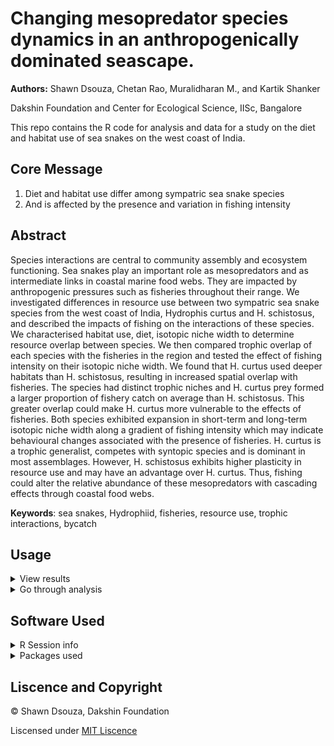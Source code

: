 # Changing mesopredator species dynamics in an anthropogenically dominated seascape.

**Authors:** Shawn Dsouza, Chetan Rao, Muralidharan M., and Kartik Shanker

Dakshin Foundation and Center for Ecological Science, IISc, Bangalore

This repo contains the R code for analysis and data  for a study on the diet and habitat use of sea snakes on the west coast of India.

## Core Message

1. Diet and habitat use differ among sympatric sea snake species 
2. And is affected by the presence and variation in fishing intensity

## Abstract

Species interactions are central to community assembly and ecosystem functioning. Sea snakes play an important role as mesopredators and as intermediate links in coastal marine food webs. They are impacted by anthropogenic pressures such as fisheries throughout their range. We investigated differences in resource use between two sympatric sea snake species from the west coast of India, Hydrophis curtus and H. schistosus, and described the impacts of fishing on the interactions of these species. We characterised habitat use, diet, isotopic niche width to determine resource overlap between species. We then compared trophic overlap of each species with the fisheries in the region and tested the effect of fishing intensity on their isotopic niche width. We found that H. curtus used deeper habitats than H. schistosus, resulting in increased spatial overlap with fisheries. The species had distinct trophic niches and H. curtus prey formed a larger proportion of fishery catch on average than H. schistosus. This greater overlap could make H. curtus more vulnerable to the effects of fisheries. Both species exhibited expansion in short-term and long-term isotopic niche width along a gradient of fishing intensity which may indicate behavioural changes associated with the presence of fisheries. H. curtus is a trophic generalist, competes with syntopic species and is dominant in most assemblages. However, H. schistosus exhibits higher plasticity in resource use and may have an advantage over H. curtus. Thus, fishing could alter the relative abundance of these mesopredators with cascading effects through coastal food webs.

**Keywords**: sea snakes, Hydrophiid, fisheries, resource use, trophic interactions, bycatch

## Usage

<details>
  <summary> View results </summary>
  
  The R markdown file is configured to out put an HTML document with the results of the analysis. Paste the following code in the terminal. With the working directory set to root of this reporsitory.
  
  
  ```R
  rmarkdown::render_site(input = "index.Rmd", encoding = "UTF")
  ```
  
  The analysis can also be viewed by opening the `index.html` file in the `Results` folder.
  
  </details>
 
 <details>
  <summary>Go through analysis</summary>
  
   - The sections of the analysis have been split into seperate R markdown files and can be run independently. 
    
   - R markdown files are best viewed in the R studio IDE.
    
   - Some of the analysis refer to custom functions that are included in the `Functions` folder.
   
   - Before working with the file locally a portable local environment can be activated to make sure you have all the dependencies by running `renv::activate()`. You will need to intall the `renv` package for this.
   
   </details>
 
 ## Software Used
<details>
  <summary> R Session info </summary>
  
  ```R                      
 version  R version 4.0.0 (2020-04-24)
 os       Windows 10 x64              
 system   x86_64, mingw32             
 ui       RStudio                     
 language (EN)                        
 collate  English_India.1252          
 ctype    English_India.1252          
 tz       Asia/Calcutta               
 date     2020-05-23                  
  ```

  </details>

<details>
  <summary> Packages used </summary>
  
  ```R
 package        * version  date       lib source        
 adehabitatMA     0.3.14   2020-01-13 [1] CRAN (R 4.0.0)
 assertthat       0.2.1    2019-03-21 [1] CRAN (R 4.0.0)
 backports        1.1.6    2020-04-05 [1] CRAN (R 4.0.0)
 base64enc        0.1-3    2015-07-28 [1] CRAN (R 4.0.0)
 bit              1.1-15.2 2020-02-10 [1] CRAN (R 4.0.0)
 bit64            0.9-7    2017-05-08 [1] CRAN (R 4.0.0)
 bitops           1.0-6    2013-08-17 [1] CRAN (R 4.0.0)
 blob             1.2.1    2020-01-20 [1] CRAN (R 4.0.0)
 bookdown         0.19     2020-05-15 [1] CRAN (R 4.0.0)
 broom            0.5.6    2020-04-20 [1] CRAN (R 4.0.0)
 cellranger       1.1.0    2016-07-27 [1] CRAN (R 4.0.0)
 checkmate        2.0.0    2020-02-06 [1] CRAN (R 4.0.0)
 cli              2.0.2    2020-02-28 [1] CRAN (R 4.0.0)
 clipr            0.7.0    2019-07-23 [1] CRAN (R 4.0.0)
 cluster          2.1.0    2019-06-19 [2] CRAN (R 4.0.0)
 coda             0.19-3   2019-07-05 [1] CRAN (R 4.0.0)
 codetools        0.2-16   2018-12-24 [2] CRAN (R 4.0.0)
 colorspace       1.4-1    2019-03-18 [1] CRAN (R 4.0.0)
 crayon           1.3.4    2017-09-16 [1] CRAN (R 4.0.0)
 curl             4.3      2019-12-02 [1] CRAN (R 4.0.0)
 data.table       1.12.8   2019-12-09 [1] CRAN (R 4.0.0)
 DBI              1.1.0    2019-12-15 [1] CRAN (R 4.0.0)
 dbplyr           1.4.3    2020-04-19 [1] CRAN (R 4.0.0)
 digest           0.6.25   2020-02-23 [1] CRAN (R 4.0.0)
 dplyr          * 0.8.5    2020-03-07 [1] CRAN (R 4.0.0)
 ellipse          0.4.1    2018-01-05 [1] CRAN (R 4.0.0)
 ellipsis         0.3.0    2019-09-20 [1] CRAN (R 4.0.0)
 evaluate         0.14     2019-05-28 [1] CRAN (R 4.0.0)
 fansi            0.4.1    2020-01-08 [1] CRAN (R 4.0.0)
 farver           2.0.3    2020-01-16 [1] CRAN (R 4.0.0)
 forcats        * 0.5.0    2020-03-01 [1] CRAN (R 4.0.0)
 fs               1.4.1    2020-04-04 [1] CRAN (R 4.0.0)
 fuzzyjoin      * 0.1.6    2020-05-15 [1] CRAN (R 4.0.0)
 generics         0.0.2    2018-11-29 [1] CRAN (R 4.0.0)
 ggmap          * 3.0.0    2019-02-04 [1] CRAN (R 4.0.0)
 ggplot2        * 3.3.0    2020-03-05 [1] CRAN (R 4.0.0)
 glue             1.4.0    2020-04-03 [1] CRAN (R 4.0.0)
 gridExtra        2.3      2017-09-09 [1] CRAN (R 4.0.0)
 gtable           0.3.0    2019-03-25 [1] CRAN (R 4.0.0)
 haven            2.2.0    2019-11-08 [1] CRAN (R 4.0.0)
 highr            0.8      2019-03-20 [1] CRAN (R 4.0.0)
 hms              0.5.3    2020-01-08 [1] CRAN (R 4.0.0)
 htmltools        0.4.0    2019-10-04 [1] CRAN (R 4.0.0)
 httr             1.4.1    2019-08-05 [1] CRAN (R 4.0.0)
 jpeg             0.1-8.1  2019-10-24 [1] CRAN (R 4.0.0)
 jsonlite         1.6.1    2020-02-02 [1] CRAN (R 4.0.0)
 knitr            1.28     2020-02-06 [1] CRAN (R 4.0.0)
 labeling         0.3      2014-08-23 [1] CRAN (R 4.0.0)
 lattice        * 0.20-41  2020-04-02 [2] CRAN (R 4.0.0)
 lifecycle        0.2.0    2020-03-06 [1] CRAN (R 4.0.0)
 lsr              0.5      2015-03-02 [1] CRAN (R 4.0.0)
 lubridate      * 1.7.8    2020-04-06 [1] CRAN (R 4.0.0)
 magrittr         1.5      2014-11-22 [1] CRAN (R 4.0.0)
 marmap         * 1.0.3    2019-07-03 [1] CRAN (R 4.0.0)
 MASS             7.3-51.5 2019-12-20 [2] CRAN (R 4.0.0)
 Matrix           1.2-18   2019-11-27 [2] CRAN (R 4.0.0)
 memoise          1.1.0    2017-04-21 [1] CRAN (R 4.0.0)
 metR           * 0.7.0    2020-04-10 [1] CRAN (R 4.0.0)
 mgcv             1.8-31   2019-11-09 [2] CRAN (R 4.0.0)
 modelr           0.1.7    2020-04-30 [1] CRAN (R 4.0.0)
 munsell          0.5.0    2018-06-12 [1] CRAN (R 4.0.0)
 ncdf4            1.17     2019-10-23 [1] CRAN (R 4.0.0)
 nlme             3.1-147  2020-04-13 [2] CRAN (R 4.0.0)
 permute        * 0.9-5    2019-03-12 [1] CRAN (R 4.0.0)
 pillar           1.4.4    2020-05-05 [1] CRAN (R 4.0.0)
 pkgconfig        2.0.3    2019-09-22 [1] CRAN (R 4.0.0)
 plyr             1.8.6    2020-03-03 [1] CRAN (R 4.0.0)
 png              0.1-7    2013-12-03 [1] CRAN (R 4.0.0)
 purrr          * 0.3.4    2020-04-17 [1] CRAN (R 4.0.0)
 pwr              1.3-0    2020-03-17 [1] CRAN (R 4.0.0)
 R6               2.4.1    2019-11-12 [1] CRAN (R 4.0.0)
 raster         * 3.1-5    2020-04-19 [1] CRAN (R 4.0.0)
 RColorBrewer     1.1-2    2014-12-07 [1] CRAN (R 4.0.0)
 Rcpp             1.0.4.6  2020-04-09 [1] CRAN (R 4.0.0)
 readr          * 1.3.1    2018-12-21 [1] CRAN (R 4.0.0)
 readxl           1.3.1    2019-03-13 [1] CRAN (R 4.0.0)
 repr             1.1.0    2020-01-28 [1] CRAN (R 4.0.0)
 reprex           0.3.0    2019-05-16 [1] CRAN (R 4.0.0)
 reshape2         1.4.4    2020-04-09 [1] CRAN (R 4.0.0)
 rgdal          * 1.4-8    2019-11-27 [1] CRAN (R 4.0.0)
 RgoogleMaps      1.4.5.3  2020-02-12 [1] CRAN (R 4.0.0)
 rjags            4-10     2019-11-06 [1] CRAN (R 4.0.0)
 rjson            0.2.20   2018-06-08 [1] CRAN (R 4.0.0)
 rlang            0.4.6    2020-05-02 [1] CRAN (R 4.0.0)
 rmarkdown        2.1      2020-01-20 [1] CRAN (R 4.0.0)
 RSQLite          2.2.0    2020-01-07 [1] CRAN (R 4.0.0)
 rstudioapi       0.11     2020-02-07 [1] CRAN (R 4.0.0)
 rvest            0.3.5    2019-11-08 [1] CRAN (R 4.0.0)
 scales           1.1.1    2020-05-11 [1] CRAN (R 4.0.0)
 sessioninfo      1.1.1    2018-11-05 [1] CRAN (R 4.0.0)
 shape            1.4.4    2018-02-07 [1] CRAN (R 4.0.0)
 SIBER          * 2.1.5    2020-05-12 [1] CRAN (R 4.0.0)
 skimr            2.1.1    2020-04-16 [1] CRAN (R 4.0.0)
 sp             * 1.4-1    2020-02-28 [1] CRAN (R 4.0.0)
 spatstat.utils   1.17-0   2020-02-07 [1] CRAN (R 4.0.0)
 stringi          1.4.6    2020-02-17 [1] CRAN (R 4.0.0)
 stringr        * 1.4.0    2019-02-10 [1] CRAN (R 4.0.0)
 tibble         * 3.0.1    2020-04-20 [1] CRAN (R 4.0.0)
 tidyr          * 1.0.3    2020-05-07 [1] CRAN (R 4.0.0)
 tidyselect       1.1.0    2020-05-11 [1] CRAN (R 4.0.0)
 tidyverse      * 1.3.0    2019-11-21 [1] CRAN (R 4.0.0)
 utf8             1.1.4    2018-05-24 [1] CRAN (R 4.0.0)
 vctrs            0.3.0    2020-05-11 [1] CRAN (R 4.0.0)
 vegan          * 2.5-6    2019-09-01 [1] CRAN (R 4.0.0)
 vegetarian     * 1.2      2012-10-29 [1] CRAN (R 4.0.0)
 viridis        * 0.5.1    2018-03-29 [1] CRAN (R 4.0.0)
 viridisLite    * 0.3.0    2018-02-01 [1] CRAN (R 4.0.0)
 withr            2.2.0    2020-04-20 [1] CRAN (R 4.0.0)
 xfun             0.13     2020-04-13 [1] CRAN (R 4.0.0)
 xml2             1.3.2    2020-04-23 [1] CRAN (R 4.0.0)
 yaml             2.2.1    2020-02-01 [1] CRAN (R 4.0.0)
  ```
  
  </details>
  
 ## Liscence and Copyright
 
 © Shawn Dsouza, Dakshin Foundation
 
Liscensed under [MIT Liscence](LISCENCE)
